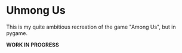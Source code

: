 # Uhmong Us
This is my quite ambitious recreation of the game "Among Us", but in pygame.

**WORK IN PROGRESS**
